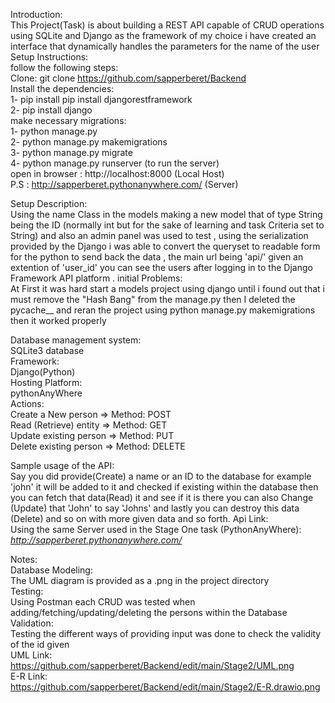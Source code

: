 Introduction:<br>
    This Project(Task) is about building a REST API capable of CRUD operations using SQLite and Django as the  framework of my choice i have created an interface that dynamically handles the parameters for the name of the user <br>
Setup Instructions: <br>
    follow the following steps: <br>
    Clone: git clone https://github.com/sapperberet/Backend <br>
    Install the dependencies: <br>
        1- pip install pip install djangorestframework <br>
        2- pip install django <br>
    make necessary migrations: <br>
        1- python manage.py  <br>
        2- python manage.py makemigrations <br>
        3- python manage.py migrate <br>
        4- python manage.py runserver (to run the server) <br>
    open in browser : http://localhost:8000 (Local Host) <br>
    P.S : http://sapperberet.pythonanywhere.com/ (Server) <br>

Setup Description: <br>
    Using the name Class in the models making a new model that of type String being the ID (normally int but for the sake of learning and task Criteria set to String) and also an admin panel was used to test , using the serialization provided by the Django i was able to convert the queryset to readable form for the python to send back the data , the main url being 'api/' given an extention of 'user_id' you can see the users after logging in to the Django Framework API platform .
initial Problems: <br>
        At First it was hard start a models project using django until i found out that i must remove the "Hash Bang" from the manage.py
        then I deleted the pycache__ and reran the project using python manage.py makemigrations then it worked properly
    
Database management system: <br>
    SQLite3 database <br>
Framework: <br>
    Django(Python) <br>
Hosting Platform: <br>
    pythonAnyWhere <br>
Actions: <br>
    Create a New person => Method: POST <br>
    Read (Retrieve) entity => Method: GET <br>
    Update existing person => Method: PUT <br>
    Delete existing person => Method: DELETE <br>
     

Sample usage of the API: <br>
    Say you did provide(Create) a name or an ID to the database for example 'john' it will be added to it and checked if existing within the database then you can fetch that data(Read) it and see if it is there you can also Change (Update) that 'John' to say 'Johns' and lastly you can destroy this data (Delete) and so on with more given data and so forth.
Api Link: <br>
    Using the same Server used in the Stage One task (PythonAnyWhere): <br>
       <em> http://sapperberet.pythonanywhere.com/ </em> <br>
        
Notes: <br>
    Database Modeling: <br>
        The UML diagram is provided as a .png in the project directory <br>
    Testing: <br>
        Using Postman each CRUD was tested when adding/fetching/updating/deleting the persons within the Database <br>
    Validation: <br>
        Testing the different ways of providing input was done to check the validity of the id given <br>
UML Link: <br>
    https://github.com/sapperberet/Backend/edit/main/Stage2/UML.png <br>
E-R Link: <br>
    https://github.com/sapperberet/Backend/edit/main/Stage2/E-R.drawio.png <br>
 <br>

